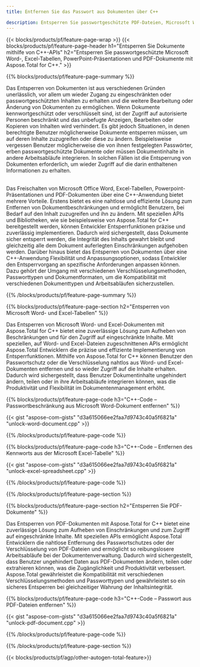 ```yaml
---
title: Entfernen Sie das Passwort aus Dokumenten über C++ 

description: Entsperren Sie passwortgeschützte PDF-Dateien, Microsoft Word-Dateien, Excel-Tabellen und PowerPoint-Präsentationsdateien über Ihre C++-Anwendung.
---
```


{{< blocks/products/pf/feature-page-wrap >}}
{{< blocks/products/pf/feature-page-header h1="Entsperren Sie Dokumente mithilfe von C++-APIs" h2="Entsperren Sie passwortgeschützte Microsoft Word-, Excel-Tabellen, PowerPoint-Präsentationen und PDF-Dokumente mit Aspose.Total for C++." >}}

{{% blocks/products/pf/feature-page-summary %}}

Das Entsperren von Dokumenten ist aus verschiedenen Gründen unerlässlich, vor allem um wieder Zugang zu eingeschränkten oder passwortgeschützten Inhalten zu erhalten und die weitere Bearbeitung oder Änderung von Dokumenten zu ermöglichen. Wenn Dokumente kennwortgeschützt oder verschlüsselt sind, ist der Zugriff auf autorisierte Personen beschränkt und das unbefugte Anzeigen, Bearbeiten oder Kopieren von Inhalten wird verhindert. Es gibt jedoch Situationen, in denen berechtigte Benutzer möglicherweise Dokumente entsperren müssen, um auf deren Inhalte zuzugreifen oder diese zu ändern. Beispielsweise vergessen Benutzer möglicherweise die von ihnen festgelegten Passwörter, erben passwortgeschützte Dokumente oder müssen Dokumentinhalte in andere Arbeitsabläufe integrieren. In solchen Fällen ist die Entsperrung von Dokumenten erforderlich, um wieder Zugriff auf die darin enthaltenen Informationen zu erhalten.<br /><br />

Das Freischalten von Microsoft Office Word, Excel-Tabellen, Powerpoint-Präsentationen und PDF-Dokumenten über eine C++-Anwendung bietet mehrere Vorteile. Erstens bietet es eine nahtlose und effiziente Lösung zum Entfernen von Dokumentbeschränkungen und ermöglicht Benutzern, bei Bedarf auf den Inhalt zuzugreifen und ihn zu ändern. Mit speziellen APIs und Bibliotheken, wie sie beispielsweise von Aspose.Total for C++ bereitgestellt werden, können Entwickler Entsperrfunktionen präzise und zuverlässig implementieren. Dadurch wird sichergestellt, dass Dokumente sicher entsperrt werden, die Integrität des Inhalts gewahrt bleibt und gleichzeitig alle dem Dokument auferlegten Einschränkungen aufgehoben werden. Darüber hinaus bietet das Entsperren von Dokumenten über eine C++-Anwendung Flexibilität und Anpassungsoptionen, sodass Entwickler den Entsperrvorgang an spezifische Anforderungen anpassen können. Dazu gehört der Umgang mit verschiedenen Verschlüsselungsmethoden, Passworttypen und Dokumentformaten, um die Kompatibilität mit verschiedenen Dokumenttypen und Arbeitsabläufen sicherzustellen. 

{{% /blocks/products/pf/feature-page-summary  %}}

{{% blocks/products/pf/feature-page-section  h2="Entsperren von Microsoft Word- und Excel-Tabellen" %}}

Das Entsperren von Microsoft Word- und Excel-Dokumenten mit Aspose.Total for C++ bietet eine zuverlässige Lösung zum Aufheben von Beschränkungen und für den Zugriff auf eingeschränkte Inhalte. Mit speziellen, auf Word- und Excel-Dateien zugeschnittenen APIs ermöglicht Aspose.Total Entwicklern die präzise und effiziente Implementierung von Entsperrfunktionen. Mithilfe von Aspose.Total for C++ können Benutzer den Passwortschutz oder die Verschlüsselung nahtlos aus Word- und Excel-Dokumenten entfernen und so wieder Zugriff auf die Inhalte erhalten. Dadurch wird sichergestellt, dass Benutzer Dokumentinhalte ungehindert ändern, teilen oder in ihre Arbeitsabläufe integrieren können, was die Produktivität und Flexibilität im Dokumentenmanagement erhöht.

{{% blocks/products/pf/feature-page-code h3="C++-Code – Passwortbeschränkung aus Microsoft Word-Dokument entfernen" %}}

{{< gist "aspose-com-gists" "d3a615066ee2faa7d9743c40a5f6821a" "unlock-word-document.cpp" >}}

{{% /blocks/products/pf/feature-page-code  %}}

{{% blocks/products/pf/feature-page-code h3="C++-Code – Entfernen des Kennworts aus der Microsoft Excel-Tabelle" %}}

{{< gist "aspose-com-gists" "d3a615066ee2faa7d9743c40a5f6821a" "unlock-excel-spreadsheet.cpp" >}}

{{% /blocks/products/pf/feature-page-code  %}}

{{% /blocks/products/pf/feature-page-section %}}

{{% blocks/products/pf/feature-page-section  h2="Entsperren Sie PDF-Dokumente" %}}

Das Entsperren von PDF-Dokumenten mit Aspose.Total for C++ bietet eine zuverlässige Lösung zum Aufheben von Einschränkungen und zum Zugriff auf eingeschränkte Inhalte. Mit speziellen APIs ermöglicht Aspose.Total Entwicklern die nahtlose Entfernung des Passwortschutzes oder der Verschlüsselung von PDF-Dateien und ermöglicht so reibungslosere Arbeitsabläufe bei der Dokumentenverwaltung. Dadurch wird sichergestellt, dass Benutzer ungehindert Daten aus PDF-Dokumenten ändern, teilen oder extrahieren können, was die Zugänglichkeit und Produktivität verbessert. Aspose.Total gewährleistet die Kompatibilität mit verschiedenen Verschlüsselungsmethoden und Passworttypen und gewährleistet so ein sicheres Entsperren bei gleichzeitiger Wahrung der Inhaltsintegrität.

{{% blocks/products/pf/feature-page-code h3="C++-Code – Passwort aus PDF-Dateien entfernen" %}}

{{< gist "aspose-com-gists" "d3a615066ee2faa7d9743c40a5f6821a" "unlock-pdf-document.cpp" >}}

{{% /blocks/products/pf/feature-page-code  %}}

{{% /blocks/products/pf/feature-page-section %}}

{{< blocks/products/pf/agp/other-autogen-total-feature>}}